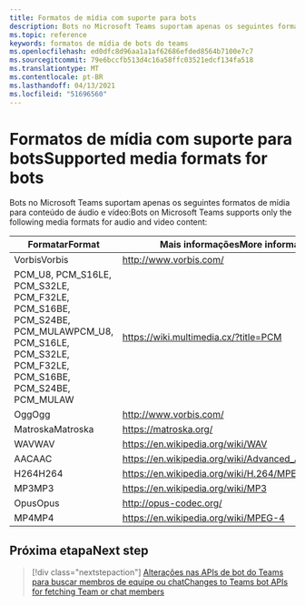 ```yaml
---
title: Formatos de mídia com suporte para bots
description: Bots no Microsoft Teams suportam apenas os seguintes formatos de mídia para conteúdo de áudio e vídeo.
ms.topic: reference
keywords: formatos de mídia de bots do teams
ms.openlocfilehash: ed0dfc8d96aa1a1af62686efded8564b7100e7c7
ms.sourcegitcommit: 79e6bccfb513d4c16a58ffc03521edcf134fa518
ms.translationtype: MT
ms.contentlocale: pt-BR
ms.lasthandoff: 04/13/2021
ms.locfileid: "51696560"
---
```

# <a name="supported-media-formats-for-bots"></a><span data-ttu-id="509fd-104">Formatos de mídia com suporte para bots</span><span class="sxs-lookup"><span data-stu-id="509fd-104">Supported media formats for bots</span></span>

<span data-ttu-id="509fd-105">Bots no Microsoft Teams suportam apenas os seguintes formatos de mídia para conteúdo de áudio e vídeo:</span><span class="sxs-lookup"><span data-stu-id="509fd-105">Bots on Microsoft Teams supports only the following media formats for audio and video content:</span></span>

| <span data-ttu-id="509fd-106">Formatar</span><span class="sxs-lookup"><span data-stu-id="509fd-106">Format</span></span> | <span data-ttu-id="509fd-107">Mais informações</span><span class="sxs-lookup"><span data-stu-id="509fd-107">More information</span></span> |
| --- | --- |
| <span data-ttu-id="509fd-108">Vorbis</span><span class="sxs-lookup"><span data-stu-id="509fd-108">Vorbis</span></span> | http://www.vorbis.com/ |
| <span data-ttu-id="509fd-109">PCM_U8, PCM_S16LE, PCM_S32LE, PCM_F32LE, PCM_S16BE, PCM_S24BE, PCM_MULAW</span><span class="sxs-lookup"><span data-stu-id="509fd-109">PCM_U8, PCM_S16LE, PCM_S32LE, PCM_F32LE, PCM_S16BE, PCM_S24BE, PCM_MULAW</span></span> | https://wiki.multimedia.cx/?title=PCM |
| <span data-ttu-id="509fd-110">Ogg</span><span class="sxs-lookup"><span data-stu-id="509fd-110">Ogg</span></span> | http://www.vorbis.com/ |
| <span data-ttu-id="509fd-111">Matroska</span><span class="sxs-lookup"><span data-stu-id="509fd-111">Matroska</span></span> | https://matroska.org/ |
| <span data-ttu-id="509fd-112">WAV</span><span class="sxs-lookup"><span data-stu-id="509fd-112">WAV</span></span> | https://en.wikipedia.org/wiki/WAV |
| <span data-ttu-id="509fd-113">AAC</span><span class="sxs-lookup"><span data-stu-id="509fd-113">AAC</span></span> | https://en.wikipedia.org/wiki/Advanced_Audio_Coding |
| <span data-ttu-id="509fd-114">H264</span><span class="sxs-lookup"><span data-stu-id="509fd-114">H264</span></span> | https://en.wikipedia.org/wiki/H.264/MPEG-4_AVC |
| <span data-ttu-id="509fd-115">MP3</span><span class="sxs-lookup"><span data-stu-id="509fd-115">MP3</span></span> | https://en.wikipedia.org/wiki/MP3 |
| <span data-ttu-id="509fd-116">Opus</span><span class="sxs-lookup"><span data-stu-id="509fd-116">Opus</span></span> | http://opus-codec.org/ |
| <span data-ttu-id="509fd-117">MP4</span><span class="sxs-lookup"><span data-stu-id="509fd-117">MP4</span></span> | https://en.wikipedia.org/wiki/MPEG-4 |

## <a name="next-step"></a><span data-ttu-id="509fd-118">Próxima etapa</span><span class="sxs-lookup"><span data-stu-id="509fd-118">Next step</span></span>

> [!div class="nextstepaction"]
> [<span data-ttu-id="509fd-119">Alterações nas APIs de bot do Teams para buscar membros de equipe ou chat</span><span class="sxs-lookup"><span data-stu-id="509fd-119">Changes to Teams bot APIs for fetching Team or chat members</span></span>](~/resources/team-chat-member-api-changes.md)
